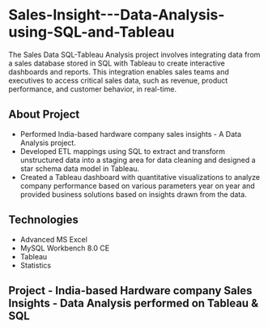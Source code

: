 # Sales-Insight---Data-Analysis-using-SQL-and-Tableau
The Sales Data SQL-Tableau Analysis project involves integrating data from a sales database stored in SQL with Tableau to create interactive dashboards and reports. This integration enables sales teams and executives to access critical sales data, such as revenue, product performance, and customer behavior, in real-time. 

## About Project
* Performed India-based hardware company sales insights - A Data Analysis project.
* Developed ETL mappings using SQL to extract and transform unstructured data into a staging area for data cleaning and designed a star schema data model in Tableau.
* Created a Tableau dashboard with quantitative visualizations to analyze company performance based on various parameters year on year and provided business solutions based on insights drawn from the data.

## Technologies
* Advanced MS Excel
* MySQL Workbench 8.0 CE
* Tableau
* Statistics

## Project - India-based Hardware company Sales Insights - Data Analysis performed on Tableau & SQL

   


